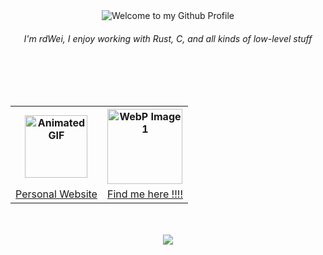 <!-- "Hero" Header -->
<div align="center">
  <img src="images/welcome.gif" style="max-width: 100%;" alt="Welcome to my Github Profile" />
  <br />
  <h6>I'm rdWei, I enjoy working with Rust, C, and all kinds of low-level stuff</h6>
  <br />
  <br />
</div>

<br>


<table align="center">
  <tr>
    <th><img src="images/shybo.gif" alt="Animated GIF" width="100" height="100" /></th>
    <th><img src="images/sonic.gif" alt="WebP Image 1" width="120" height="120" /></th>
  </tr>
  <tr>
    <td><a href="https://samueleamato.xyz" target="_blank">Personal Website</a></td>
    <td><a href="https://samueleamato.xyz/#find-me-here" target="_blank">Find me here !!!!</a></td>  </tr>
</table>

<br>
<br>

<div align=center>
  <img src="https://img.shields.io/github/stars/rdwei?affiliations=OWNER&style=social">
</div>
